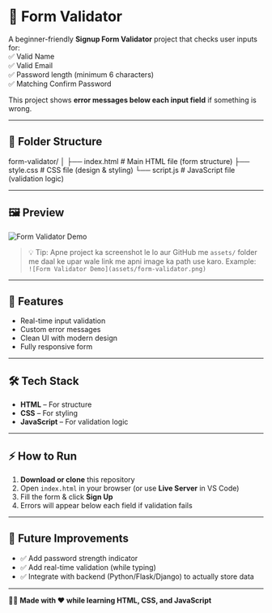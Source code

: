 # 📝 Form Validator  

A beginner-friendly **Signup Form Validator** project that checks user inputs for:  
✅ Valid Name  
✅ Valid Email  
✅ Password length (minimum 6 characters)  
✅ Matching Confirm Password  

This project shows **error messages below each input field** if something is wrong.  

---

## 📂 Folder Structure  

form-validator/
│
├── index.html # Main HTML file (form structure)
├── style.css # CSS file (design & styling)
└── script.js # JavaScript file (validation logic)


---

## 🖼️ Preview  

![Form Validator Demo](https://yusuf-maxx.github.io/Basic-Form-Validator/)

> 💡 Tip: Apne project ka screenshot le lo aur GitHub me `assets/` folder me daal ke upar wale link me apni image ka path use karo. Example:  
`![Form Validator Demo](assets/form-validator.png)`

---

## 🚀 Features  

- Real-time input validation  
- Custom error messages  
- Clean UI with modern design  
- Fully responsive form  

---

## 🛠️ Tech Stack  

- **HTML** – For structure  
- **CSS** – For styling  
- **JavaScript** – For validation logic  

---

## ⚡ How to Run  

1. **Download or clone** this repository  
2. Open `index.html` in your browser (or use **Live Server** in VS Code)  
3. Fill the form & click **Sign Up**  
4. Errors will appear below each field if validation fails  

---

## 🎯 Future Improvements  

- ✅ Add password strength indicator  
- ✅ Add real-time validation (while typing)  
- ✅ Integrate with backend (Python/Flask/Django) to actually store data  

---

👨‍💻 **Made with ❤️ while learning HTML, CSS, and JavaScript**
